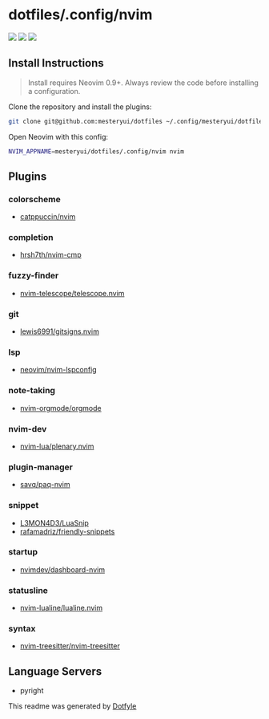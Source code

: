# dotfiles/.config/nvim

<a href="https://dotfyle.com/mesteryui/dotfiles-config-nvim"><img src="https://dotfyle.com/mesteryui/dotfiles-config-nvim/badges/plugins?style=flat" /></a>
<a href="https://dotfyle.com/mesteryui/dotfiles-config-nvim"><img src="https://dotfyle.com/mesteryui/dotfiles-config-nvim/badges/leaderkey?style=flat" /></a>
<a href="https://dotfyle.com/mesteryui/dotfiles-config-nvim"><img src="https://dotfyle.com/mesteryui/dotfiles-config-nvim/badges/plugin-manager?style=flat" /></a>


## Install Instructions

 > Install requires Neovim 0.9+. Always review the code before installing a configuration.

Clone the repository and install the plugins:

```sh
git clone git@github.com:mesteryui/dotfiles ~/.config/mesteryui/dotfiles
```

Open Neovim with this config:

```sh
NVIM_APPNAME=mesteryui/dotfiles/.config/nvim nvim
```

## Plugins

### colorscheme

+ [catppuccin/nvim](https://dotfyle.com/plugins/catppuccin/nvim)
### completion

+ [hrsh7th/nvim-cmp](https://dotfyle.com/plugins/hrsh7th/nvim-cmp)
### fuzzy-finder

+ [nvim-telescope/telescope.nvim](https://dotfyle.com/plugins/nvim-telescope/telescope.nvim)
### git

+ [lewis6991/gitsigns.nvim](https://dotfyle.com/plugins/lewis6991/gitsigns.nvim)
### lsp

+ [neovim/nvim-lspconfig](https://dotfyle.com/plugins/neovim/nvim-lspconfig)
### note-taking

+ [nvim-orgmode/orgmode](https://dotfyle.com/plugins/nvim-orgmode/orgmode)
### nvim-dev

+ [nvim-lua/plenary.nvim](https://dotfyle.com/plugins/nvim-lua/plenary.nvim)
### plugin-manager

+ [savq/paq-nvim](https://dotfyle.com/plugins/savq/paq-nvim)
### snippet

+ [L3MON4D3/LuaSnip](https://dotfyle.com/plugins/L3MON4D3/LuaSnip)
+ [rafamadriz/friendly-snippets](https://dotfyle.com/plugins/rafamadriz/friendly-snippets)
### startup

+ [nvimdev/dashboard-nvim](https://dotfyle.com/plugins/nvimdev/dashboard-nvim)
### statusline

+ [nvim-lualine/lualine.nvim](https://dotfyle.com/plugins/nvim-lualine/lualine.nvim)
### syntax

+ [nvim-treesitter/nvim-treesitter](https://dotfyle.com/plugins/nvim-treesitter/nvim-treesitter)
## Language Servers

+ pyright


 This readme was generated by [Dotfyle](https://dotfyle.com)
